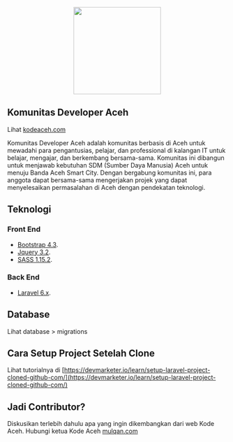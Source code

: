 <p align="center"><img src="https://kodeaceh.com/image/logo.png" width="200"></p>

## Komunitas Developer Aceh
Lihat [kodeaceh.com](https://kodeaceh.com/)

Komunitas Developer Aceh adalah komunitas berbasis di Aceh untuk mewadahi para pengantusias, pelajar, dan professional di kalangan IT untuk belajar, mengajar, dan berkembang bersama-sama. Komunitas ini dibangun untuk menjawab kebutuhan SDM (Sumber Daya Manusia) Aceh untuk menuju Banda Aceh Smart City. Dengan bergabung komunitas ini, para anggota dapat bersama-sama mengerjakan projek yang dapat menyelesaikan permasalahan di Aceh dengan pendekatan teknologi.

## Teknologi
### Front End
- [Bootstrap 4.3](https://getbootstrap.com/docs/4.3/components/forms/).
- [Jquery 3.2](https://jquery.com/).
- [SASS 1.15.2](https://sass-lang.com/).

### Back End
- [Laravel 6.x](https://laravel.com/).

## Database
Lihat database > migrations

## Cara Setup Project Setelah Clone
Lihat tutorialnya di [https://devmarketer.io/learn/setup-laravel-project-cloned-github-com/](https://devmarketer.io/learn/setup-laravel-project-cloned-github-com/) 

## Jadi Contributor?
Diskusikan terlebih dahulu apa yang ingin dikembangkan dari web Kode Aceh.
Hubungi ketua Kode Aceh [mulqan.com](https://mulqan.com/)
